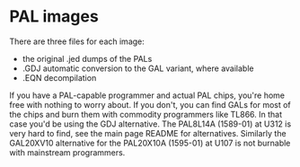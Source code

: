 # PAL images
There are three files for each image:
- the original .jed dumps of the PALs
- .GDJ automatic conversion to the GAL variant, where available
- .EQN decompilation

If you have a PAL-capable programmer and actual PAL chips, you're home free with nothing to worry about.
If you don't, you can find GALs for most of the chips and burn them with commodity programmers like TL866. In that case you'd be using the GDJ alternative.
The PAL8L14A (1589-01) at U312 is very hard to find, see the main page README for alternatives.
Similarly the GAL20XV10 alternative for the PAL20X10A (1595-01) at U107 is not burnable with mainstream programmers.
